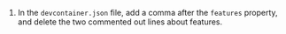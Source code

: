 1. In the `devcontainer.json` file, add a comma after the `features` property, and delete the two commented out lines about features.
